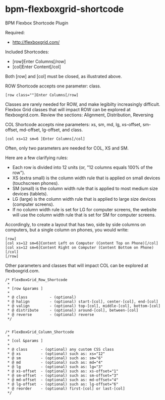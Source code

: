 # bpm-flexboxgrid-shortcode
BPM Flexbox Shortcode Plugin

Required:
* http://flexboxgrid.com/

Included Shortcodes:

* [row]Enter Columns[/row]
* [col]Enter Content[/col]

Both [row] and [col] must be closed, as illustrated above.

ROW Shortcode accepts one parameter: class.

    [row class=""]Enter Columns[/row]

Classes are rarely needed for ROW, and make legibilty increasingly difficult. Flexbox Grid classes that will impact ROW can be explored at flexboxgrid.com. Review the sections: Alignment, Distribution, Reversing

COL Shortcode accepts nine parameters: xs, sm, md, lg, xs-offset, sm-offset, md-offset, lg-offset, and class.

    [col xs=12 sm=6 ]Enter Columns[/col]

Often, only two parameters are needed for COL, XS and SM.

Here are a few clarifying rules:

* Each row is divided into 12 units (or, "12 columns equals 100% of the row").
* XS (extra small) is the column width rule that is applied on small devices (touchscreen phones). 
* SM (small) is the column width rule that is applied to most medium size devices (tablets). 
* LG (large) is the column width rule that is applied to large size devices (computer screens).
* If no column width rule is set for LG for computer screens, the website will use the column width rule that is set for SM for computer screens.

Accordingly, to create a layout that has two, side by side columns on computers, but a single column on phones, you would write:

    [row]
    [col xs=12 sm=6]Content Left on Computer (Content Top on Phone)[/col]
    [col xs=12 sm=6]Content Right on Computer (Content Bottom on Phone)[/col]
    [/row]

Other parameters and classes that will impact COL can be explored at flexboxgrid.com. 

 	/* FlexBoxGrid_Row_Shortcode
	 *
	 * [row &params ]
	 *
	 * @ class			- (optional) 
	 * @ halign			- (optional) start-[col], center-[col], end-[col]
	 * @ valign			- (optional) top-[col], middle-[col], bottom-[col] 
	 * @ distribute		- (optional) around-[col], between-[col] 
	 * @ reverse		- (optional) reverse	
	 */	
	 
	 
 	/* FlexBoxGrid_Column_Shortcode
	 *
	 * [col &params ]
	 *
	 * @ class		- (optional) any custom CSS class
	 * @ xs			- (optional) such as: xs="12"
	 * @ sm			- (optional) such as: sm="6"
	 * @ md			- (optional) such as: md="4"
	 * @ lg			- (optional) such as: lg="3"
	 * @ xs-offset	- (optional) such as: xs-offset="1"
	 * @ sm-offset	- (optional) such as: sm-offset="3"
	 * @ md-offset	- (optional) such as: md-offset="4"
	 * @ lg-offset	- (optional) such as: lg-offset="6"
	 * @ reorder	- (optional) first-[col] or last-[col]
	 */
